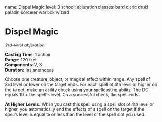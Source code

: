 name: Dispel Magic
level: 3
school: abjuration
classes: bard
         cleric
         druid
         paladin
         sorcerer
         warlock
         wizard

# Dispel Magic 
_3rd-level abjuration_ 

**Casting Time:** 1 action    
**Range:** 120 feet    
**Components:** V, S    
**Duration:** Instantaneous 

Choose one creature, object, or magical effect within range. Any spell of 3rd level or lower on the target ends. For each spell of 4th level or higher on the target, make an ability check using your spellcasting ability. The DC equals 10 + the spell's level. On a successful check, the spell ends. 

**At Higher Levels.** When you cast this spell using a spell slot of 4th level or higher, you automatically end the effects of a spell on the target if the spell's level is equal to or less than the level of the spell slot you used. 